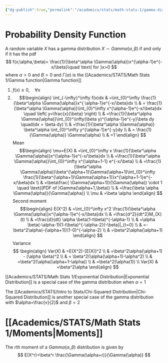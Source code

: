 ```yaml
---
{"dg-publish":true,"permalink":"/academics/stats/math-stats-1/gamma-distribution/","created":"2024-11-26T16:18:00.506-05:00","updated":"2025-07-08T11:23:23.571-04:00"}
---
```


# Probability Density Function
A random variable $X$ has a gamma distribution $X\sim Gamma(\alpha,\beta)$ if and only if it has the pdf
$$
f(x;\alpha,\beta)= \frac{1}{\beta^\alpha \Gamma(\alpha)}x^{\alpha-1}e^{-x/\beta}\quad \text{ for }x>0
$$
where $\alpha>0$ and $B>0$ and $\Gamma(\alpha)$ is the [[Academics/STATS/Math Stats 1/Gamma function\|Gamma function]]

1. $f(x)\geq0, \quad \forall x$
2. 
   $$\begin{align}
\int_{-\infty}^\infty f(x)dx & =\int_{0}^\infty \frac{1}{\beta^\alpha \Gamma(\alpha)}x^{ \alpha-1}e^{-x/\beta}dx \\
 & = \frac{1}{\beta^\alpha \Gamma(\alpha)}\int_{0}^\infty x^{\alpha-1}e^{-x/\beta}dx \quad \left( y=\frac{x}{\beta} \right) \\
 & =\frac{1}{\beta^\alpha \Gamma(\alpha)}\int_{0}^\infty(\beta y)^{\alpha-1}e^{-y}\beta dy \quad(dx = \beta dy) \\
 & =\frac{1}{\beta^\alpha \Gamma(\alpha)} \beta^\alpha \int_{0}^\infty y^{\alpha-1}e^{-y}dy \\
 & = \frac{1}{\Gamma(\alpha)} \Gamma(\alpha) \\
 & =1
\end{align}
$$
Mean
$$\begin{align}
\mu=E(X) & =\int_{0}^\infty x \frac{1}{\beta^\alpha \Gamma(\alpha)}x^{\alpha-1}e^{-x/\beta}dx \\
 & =\frac{1}{\beta^\alpha \Gamma(\alpha)}\int_{0}^\infty x^{\alpha+1-1} e^{-x/\beta} \\
 & =\frac{1}{\beta^\alpha \Gamma(\alpha)}\beta^{\alpha+1}\Gamma(\alpha+1)\int_{0}^\infty \frac{1}{\beta^{\alpha+1}\Gamma(\alpha+1)}x^{\alpha+1-1}e^{-x/\beta}dx \\
 & =\beta\frac{ \Gamma(\alpha+1)}{\Gamma(\alpha)} \cdot 1 \quad \text{(PDF of }Gamma(\alpha+1,\beta)) \\
 & =\frac{\beta \alpha \Gamma(\alpha)}{\Gamma(\alpha)} \\
\mu & =\beta \alpha
\end{align}
$$
Second moment
$$\begin{align}
E(X^2) & =\int_{0}^\infty x^2 \frac{1}{\beta^\alpha \Gamma(\alpha)}x^{\alpha-1}e^{-x/\beta}dx \\
 & =\frac{d^2}{dt^2}M_{X}(t) \\
 & =\frac{d}{dt} \alpha \beta(1-t\beta)^{-\alpha-1} \\
 & =\alpha \beta(-\alpha-1)(1-t\beta)^{-\alpha-2}(-\beta)|_{t=0} \\
 & =-\beta^2\alpha(-(\alpha+1))(1-0)^{-\alpha-2} \\
 & =\beta^2\alpha(\alpha+1) 
\end{align}
$$
Variance
$$
\begin{align}
Var(X) & =E(X^2)-[E(X)]^2 \\
 & =\beta^2\alpha(\alpha+1) - (\alpha \beta)^2 \\
 & = \beta^2(\alpha(\alpha+1)-\alpha^2) \\
 & =\beta^2(\alpha(\alpha+1-\alpha)) \\
 & =\beta^2(\alpha(1)) \\
Var(X) & =\beta^2\alpha
\end{align}
$$

[[Academics/STATS/Math Stats 1/Exponential Distribution\|Exponential Distribution]] is a special case of the gamma distribution when $\alpha=1$

The [[Academics/STATS/Intro to Stats/Chi-Squared Distribution\|Chi-Squared Distribution]] is another special case of the gamma distribution with $\alpha=\frac{v}{2}$ and $\beta=2$
# [[Academics/STATS/Math Stats 1/Moments\|Moments]]
The rth moment of a $Gamma(\alpha,\beta)$ distribution is given by
$$
E(X^r)=\beta^r \frac{\Gamma(\alpha+r)}{\Gamma(\alpha)}
$$
